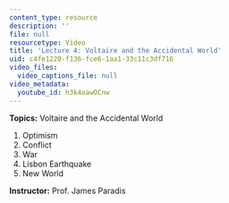 ```yaml
---
content_type: resource
description: ''
file: null
resourcetype: Video
title: 'Lecture 4: Voltaire and the Accidental World'
uid: c4fe1220-f136-fce6-1aa1-33c11c3df716
video_files:
  video_captions_file: null
video_metadata:
  youtube_id: h3k4oawOCnw
---
```


**Topics:** Voltaire and the Accidental World

1.  Optimism
2.  Conflict
3.  War
4.  Lisbon Earthquake
5.  New World

**Instructor:** Prof. James Paradis